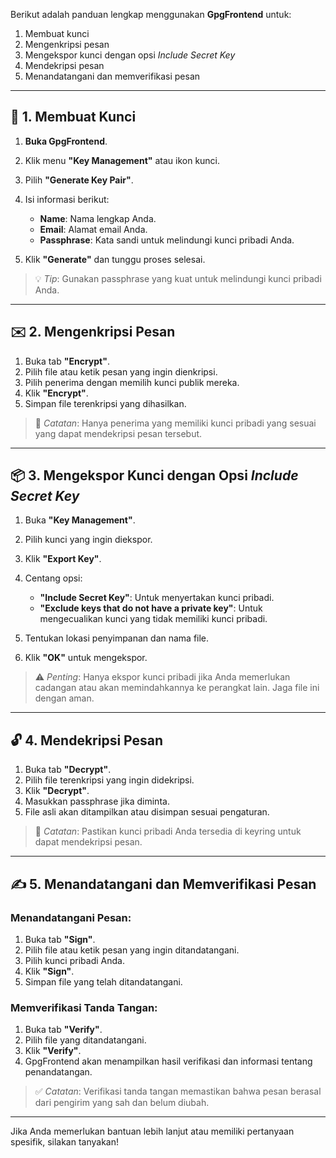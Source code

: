 Berikut adalah panduan lengkap menggunakan **GpgFrontend** untuk:

1. Membuat kunci
2. Mengenkripsi pesan
3. Mengekspor kunci dengan opsi *Include Secret Key*
4. Mendekripsi pesan
5. Menandatangani dan memverifikasi pesan

---

## 🔐 1. Membuat Kunci

1. **Buka GpgFrontend**.
2. Klik menu **"Key Management"** atau ikon kunci.
3. Pilih **"Generate Key Pair"**.
4. Isi informasi berikut:

   * **Name**: Nama lengkap Anda.
   * **Email**: Alamat email Anda.
   * **Passphrase**: Kata sandi untuk melindungi kunci pribadi Anda.
5. Klik **"Generate"** dan tunggu proses selesai.

> 💡 *Tip*: Gunakan passphrase yang kuat untuk melindungi kunci pribadi Anda.

---

## ✉️ 2. Mengenkripsi Pesan

1. Buka tab **"Encrypt"**.
2. Pilih file atau ketik pesan yang ingin dienkripsi.
3. Pilih penerima dengan memilih kunci publik mereka.
4. Klik **"Encrypt"**.
5. Simpan file terenkripsi yang dihasilkan.

> 🔐 *Catatan*: Hanya penerima yang memiliki kunci pribadi yang sesuai yang dapat mendekripsi pesan tersebut.

---

## 📦 3. Mengekspor Kunci dengan Opsi *Include Secret Key*

1. Buka **"Key Management"**.
2. Pilih kunci yang ingin diekspor.
3. Klik **"Export Key"**.
4. Centang opsi:

   * **"Include Secret Key"**: Untuk menyertakan kunci pribadi.
   * **"Exclude keys that do not have a private key"**: Untuk mengecualikan kunci yang tidak memiliki kunci pribadi.
5. Tentukan lokasi penyimpanan dan nama file.
6. Klik **"OK"** untuk mengekspor.

> ⚠️ *Penting*: Hanya ekspor kunci pribadi jika Anda memerlukan cadangan atau akan memindahkannya ke perangkat lain. Jaga file ini dengan aman.

---

## 🔓 4. Mendekripsi Pesan

1. Buka tab **"Decrypt"**.
2. Pilih file terenkripsi yang ingin didekripsi.
3. Klik **"Decrypt"**.
4. Masukkan passphrase jika diminta.
5. File asli akan ditampilkan atau disimpan sesuai pengaturan.

> 🔐 *Catatan*: Pastikan kunci pribadi Anda tersedia di keyring untuk dapat mendekripsi pesan.

---

## ✍️ 5. Menandatangani dan Memverifikasi Pesan

### Menandatangani Pesan:

1. Buka tab **"Sign"**.
2. Pilih file atau ketik pesan yang ingin ditandatangani.
3. Pilih kunci pribadi Anda.
4. Klik **"Sign"**.
5. Simpan file yang telah ditandatangani.

### Memverifikasi Tanda Tangan:

1. Buka tab **"Verify"**.
2. Pilih file yang ditandatangani.
3. Klik **"Verify"**.
4. GpgFrontend akan menampilkan hasil verifikasi dan informasi tentang penandatangan.

> ✅ *Catatan*: Verifikasi tanda tangan memastikan bahwa pesan berasal dari pengirim yang sah dan belum diubah.

---

Jika Anda memerlukan bantuan lebih lanjut atau memiliki pertanyaan spesifik, silakan tanyakan!